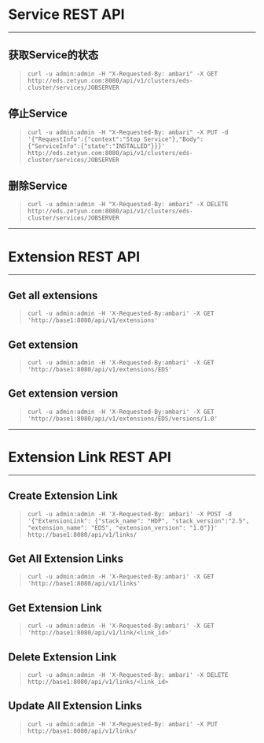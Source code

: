 # Service REST API
---
## 获取Service的状态
>```
> curl -u admin:admin -H "X-Requested-By: ambari" -X GET  http://eds.zetyun.com:8080/api/v1/clusters/eds-cluster/services/JOBSERVER
>```

## 停止Service
>```
> curl -u admin:admin -H "X-Requested-By: ambari" -X PUT -d '{"RequestInfo":{"context":"Stop Service"},"Body":{"ServiceInfo":{"state":"INSTALLED"}}}' http://eds.zetyun.com:8080/api/v1/clusters/eds-cluster/services/JOBSERVER
>```
 
## 删除Service
>```
> curl -u admin:admin -H "X-Requested-By: ambari" -X DELETE  http://eds.zetyun.com:8080/api/v1/clusters/eds-cluster/services/JOBSERVER
>```

---
# Extension REST API
---
## Get all extensions
>```
> curl -u admin:admin -H 'X-Requested-By:ambari' -X GET 'http://base1:8080/api/v1/extensions'
>```

## Get extension
>```
> curl -u admin:admin -H 'X-Requested-By:ambari' -X GET 'http://base1:8080/api/v1/extensions/EDS'
>```

## Get extension version
>```
> curl -u admin:admin -H 'X-Requested-By:ambari' -X GET 'http://base1:8080/api/v1/extensions/EDS/versions/1.0'
>```


---
# Extension Link REST API
---
## Create Extension Link
>```
> curl -u admin:admin -H 'X-Requested-By: ambari' -X POST -d '{"ExtensionLink": {"stack_name": "HDP", "stack_version":"2.5", "extension_name": "EDS", "extension_version": "1.0"}}' http://base1:8080/api/v1/links/
>```

## Get All Extension Links
>```
> curl -u admin:admin -H 'X-Requested-By:ambari' -X GET 'http://base1:8080/api/v1/links'
>```

## Get Extension Link
>```
> curl -u admin:admin -H 'X-Requested-By:ambari' -X GET 'http://base1:8080/api/v1/link/<link_id>'
>```

## Delete Extension Link
>```
> curl -u admin:admin -H 'X-Requested-By: ambari' -X DELETE http://base1:8080/api/v1/links/<link_id>
>```

## Update All Extension Links
>```
> curl -u admin:admin -H 'X-Requested-By: ambari' -X PUT http://base1:8080/api/v1/links/
>```
